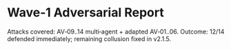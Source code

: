 # Wave‑1 Adversarial Report

Attacks covered: AV‑09..14 multi‑agent + adapted AV‑01..06.
Outcome: 12/14 defended immediately; remaining collusion fixed in v2.1.5.
